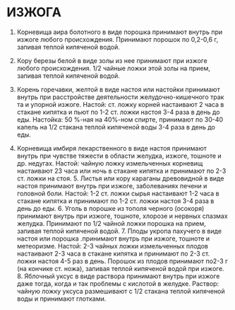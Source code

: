 # ИЗЖОГА

1. Корневища аира болотного в виде порошка принимают внутрь при изжоге
любого происхождения. Принимают порошок по 0,2-0,6 г, запивая теплой
кипяченой водой.  
  
2. Кору березы белой в виде золы из нее принимают при изжоге любого
происхождения. 1/2 чайные ложки этой золы на прием, запивая теплой
кипяченой водой.  
  
3. Корень горечавки, желтой в виде настоя или настойки принимают внутрь
при расстройстве деятельности желудочно-кишечного трак та и упорной
изжоге. Настой: ст. ложку корней настаивают 2 часа в стакане кипятка и
пьют по 1-2 ст. ложки настоя 3-4 раза в день до еды. Настойка: 50 %-ная
на 40%-ном спирте, принимают по 30-40 капель на 1/2 стакана теплой
кипяченой воды 3-4 раза в день до еды.  
  
4. Корневища имбиря лекарственного в виде настоя принимают внутрь при
чувстве тяжести в области желудка, изжоге, тошноте и др. недугах.
Настой: чайную ложку измельченных корневищ настаивают 23 часа или ночь в
стакане кипятка и принимают по 2-3 ст. ложки на стоя. 5. Листья или кору
караганы древовидной в виде настоя принимают внутрь при изжоге,
заболеваниях печени и головной боли. Настой: 1-2 ст. ложки сырья
настаивают 1-2 часа в стакане кипятка и принимают по 1-2 ст. ложки
настоя 3-4 раза в день до еды. 6. Уголь в порошке из тополя черного
(осокоря) принимают внутрь при изжоге, тошноте, хлорозе и нервных
спазмах желудка. Принимают по 1/2 чайной ложки порошка на прием, запивая
теплой кипяченой водой. 7. Плоды укропа пахучего в виде настоя или
порошка .принимают внутрь при изжоге, тошноте и метеоризме. Настой: 2-3
чайных ложки измельченных плодов настаивают 2-3 часа в стакане кипятка и
принимают по 2-3 ст. ложки настоя 4-5 раз в день. Порошок из плодов
принимают по2-3 г (на кончике ст. ножа), запивая теплой кипяченой водой
при изжоге. 8. Яблочный уксус в виде раствора принимают внутрь при
изжоге даже тогда, когда и так проблемы с кислотой в желудке. Раствор:
чайную ложку уксуса размешивают с 1/2 стакана теплой кипяченой воды и
принимают глотками.
